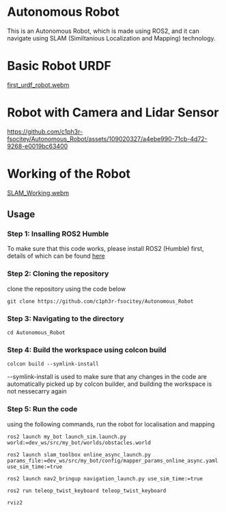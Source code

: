 # Autonomous Robot

This is an Autonomous Robot, which is made using ROS2, and it can navigate using SLAM (Similtanious Localization and Mapping) technology.

# Basic Robot URDF

[first_urdf_robot.webm](https://github.com/c1ph3r-fsocitey/Autonomous_Robot/assets/109020327/aed04b55-98ce-4107-984b-bbf5cf0c60bb)

# Robot with Camera and Lidar Sensor

https://github.com/c1ph3r-fsocitey/Autonomous_Robot/assets/109020327/a4ebe990-71cb-4d72-9268-e0019bc63400

# Working of the Robot

[SLAM_Working.webm](https://github.com/c1ph3r-fsocitey/Autonomous_Robot/assets/109020327/e88dada2-21bb-4579-ba1d-a2764fd48572)


## Usage

### Step 1: Insalling ROS2 Humble

To make sure that this code works, please install ROS2 (Humble) first, details of which can be found [here](https://docs.ros.org/en/humble/Installation/Ubuntu-Install-Debians.html)

### Step 2: Cloning the repository
clone the repository using the code below
```
git clone https://github.com/c1ph3r-fsocitey/Autonomous_Robot
```
### Step 3: Navigating to the directory
```
cd Autonomous_Robot
```

### Step 4: Build the workspace using colcon build 
```
colcon build --symlink-install
```
--symlink-install is used to make sure that any changes in the code are automatically picked up by colcon builder, and building the workspace is not nessecarry again

### Step 5: Run the code
using the following commands, run the robot for localisation and mapping
```
ros2 launch my_bot launch_sim.launch.py world:=dev_ws/src/my_bot/worlds/obstacles.world 
```
```
ros2 launch slam_toolbox online_async_launch.py params_file:=dev_ws/src/my_bot/config/mapper_params_online_async.yaml use_sim_time:=true
```
```
ros2 launch nav2_bringup navigation_launch.py use_sim_time:=true
```
```
ros2 run teleop_twist_keyboard teleop_twist_keyboard 
```
```
rviz2
```
